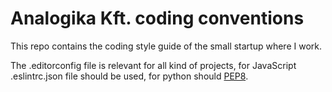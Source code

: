 # Analogika Kft. coding conventions #

This repo contains the coding style guide of the small startup where I work.

The .editorconfig file is relevant for all kind of projects, for JavaScript .eslintrc.json file should be used, for python should [PEP8](http://legacy.python.org/dev/peps/pep-0008/).
